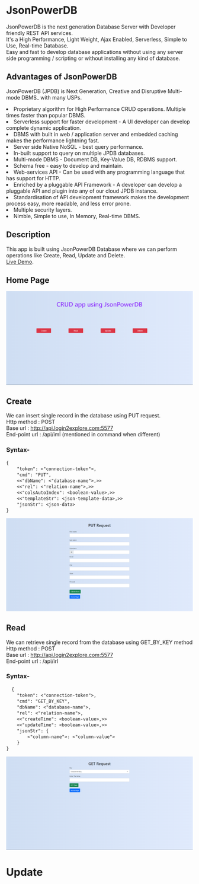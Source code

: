 # JsonPowerDB
JsonPowerDB is the next generation Database Server with Developer friendly REST API services. <br>
It's a High Performance, Light Weight, Ajax Enabled, Serverless, Simple to Use, Real-time Database. <br>
Easy and fast to develop database applications without using any server side programming / scripting or without installing any kind of database. <br>

## Advantages of JsonPowerDB

JsonPowerDB (JPDB) is Next Generation, Creative and Disruptive Multi-mode DBMS_ with many USPs.
<li> Proprietary algorithm for High Performance CRUD operations. Multiple times faster than popular DBMS.
<li> Serverless support for faster development - A UI developer can develop complete dynamic application.
<li> DBMS with built in web / application server and embedded caching makes the performance lightning fast.
<li> Server side Native NoSQL - best query performance.
<li> In-built support to query on multiple JPDB databases.
<li> Multi-mode DBMS - Document DB, Key-Value DB, RDBMS support.
<li> Schema free - easy to develop and maintain.
<li> Web-services API - Can be used with any programming language that has support for HTTP.
<li> Enriched by a pluggable API Framework - A developer can develop a pluggable API and plugin into any of our cloud JPDB instance.
<li> Standardisation of API development framework makes the development process easy, more readable, and less error prone.
<li> Multiple security layers.
<li> Nimble, Simple to use, In Memory, Real-time DBMS.  
  
## Description
This app is built using JsonPowerDB Database where we can perform operations like Create, Read, Update and Delete. <br>
 [Live Demo](https://raghavmaskara21.github.io/JsonPowerDB/).
  
## Home Page
 
![This is an image](imgs/home.png)
  
## Create
  
We can insert single record in the database using PUT request. <br>
Http method : POST <br>
Base url : http://api.login2explore.com:5577 <br>
End-point url : /api/iml (mentioned in command when different) <br>
  
### Syntax-
```
{
    "token": <"connection-token">,
    "cmd": "PUT",
    <<"dbName": <"database-name">,>>
    <<"rel": <"relation-name">,>>
    <<"colsAutoIndex": <boolean-value>,>>
    <<"templateStr": <json-template-data>,>>
    "jsonStr": <json-data>
}
```
![This is an image](imgs/create.png)

## Read

We can retrieve single record from the database using GET_BY_KEY method
Http method : POST <br>
Base url : http://api.login2explore.com:5577 <br>
End-point url : /api/irl <br>

### Syntax-
```
  {
    "token": <"connection-token">,
    "cmd": "GET_BY_KEY",
    "dbName": <"database-name">,
    "rel": <"relation-name">,
    <<"createTime": <boolean-value>,>>
    <<"updateTime": <boolean-value>,>>
    "jsonStr": {
        <"column-name">: <"column-value">
    }
}
```
![This is an image](imgs/read.png)

# Update
  
